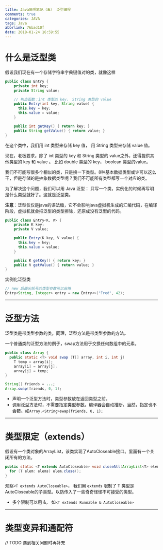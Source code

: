 ```yaml
---
title: Java简明笔记（五） 泛型编程
comments: true
categories: JAVA
tags: Java
abbrlink: 76bad10f
date: 2018-01-24 16:59:55
---
```


# 什么是泛型类

假设我们现在有一个存储字符串字典键值对的类，就像这样

```Java
public class Entry {
    private int key;
    private String value;

    // 构造函数：int 类型的 key， String 类型的 value
    public Entry(int key, String value) {
      this.key = key;
      this.value = value;
    }

    public int getKey() { return key; }
    public String getValue() { return value; }
}
```

在这个类中，我们用 int 类型来存储 key 值， 用 String 类型来存储 value 值。

现在，老板要求，除了 int 类型的 key 和 String 类型的 value之外，还得提供其他类型的 key 和 value 。 比如 double 类型的 key， boolean 类型的value。

我们不可能写很多个相似的类，只是换一下类型。8种基本数据类型或许可以这么干，但是存储的是抽象数据类型呢？我们不可能所有类型都写一个对应的类。

为了解决这个问题，我们可以用 Java 泛型： 只写一个类，实例化的时候再写明是什么类型就好了。这就是泛型类。

**注意**：泛型仅仅是java的语法糖，它不会影响java虚拟机生成的汇编代码，在编译阶段，虚拟机就会把泛型的类型擦除，还原成没有泛型的代码。

<!-- more -->


```Java
public class Entry<K, V> {
    private K key;
    private V value;

    public Entry(K key, V value) {
      this.key = key;
      this.value = value;
    }

    public K getKey() { return key; }
    public V getValue() { return value; }
}
```

实例化泛型类

```Java
// new 后面尖括号的类型参数可以省略
Entry<String, Integer> entry = new Entry<>("Fred", 42);
```


---

# 泛型方法

泛型类是带类型参数的类，同理，泛型方法是带类型参数的方法。

一个普通类的泛型方法的例子，swap方法用于交换任何数组中的元素。

```Java
public class Array {
  public static <T> void swap (T[] array, int i, int j)
    T temp = array[i];
    array[i] = array[j];
    array[j] = temp;
}

String[] friends = ...;
Array.swap(friends, 0, 1);
```

* 声明一个泛型方法时，类型参数放在返回类型之前。
* 调用泛型方法时，不需要指定类型参数。编译器会自动推断。当然，指定也不会错。如`Array.<String>swap(friends, 0, 1);`

---

# 类型限定（extends）

假设有一个类对象的ArrayList，该类实现了AutoCloseable接口。里面有一个关闭所有的方法。

```Java
public static <T extends AutoCloseable> void closeAll(ArrayList<T> elems) throws Exception {
  for (T elem: elems) elem.close();
}
```

观察`<T extends AutoCloseable>`， 我们用 `extends` 限制了 T 类型是AutoCloseable的子类型。以防传入了一些奇奇怪怪不可接受的类型。

* 多个限制可以用 &， 如`<T extends Runnable & AutoCloseable>`

---

# 类型变异和通配符

// TODO 遇到相关问题时再补充
